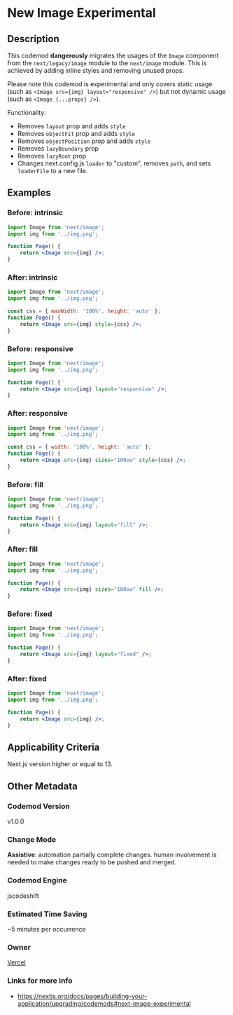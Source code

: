 # New Image Experimental

## Description

This codemod **dangerously** migrates the usages of the `Image` component from the `next/legacy/image` module to the `next/image` module.
This is achieved by adding inline styles and removing unused props.

Please note this codemod is experimental and only covers static usage (such as `<Image src={img} layout="responsive" />`) but not dynamic usage (such as `<Image {...props} />`).

Functionality:

- Removes `layout` prop and adds `style`
- Removes `objectFit` prop and adds `style`
- Removes `objectPosition` prop and adds `style`
- Removes `lazyBoundary` prop
- Removes `lazyRoot` prop
- Changes next.config.js `loader` to "custom", removes `path`, and sets `loaderFile` to a new file.

## Examples

### Before: intrinsic

```jsx
import Image from 'next/image';
import img from '../img.png';

function Page() {
	return <Image src={img} />;
}
```

### After: intrinsic

```jsx
import Image from 'next/image';
import img from '../img.png';

const css = { maxWidth: '100%', height: 'auto' };
function Page() {
	return <Image src={img} style={css} />;
}
```

### Before: responsive

```jsx
import Image from 'next/image';
import img from '../img.png';

function Page() {
	return <Image src={img} layout="responsive" />;
}
```

### After: responsive

```jsx
import Image from 'next/image';
import img from '../img.png';

const css = { width: '100%', height: 'auto' };
function Page() {
	return <Image src={img} sizes="100vw" style={css} />;
}
```

### Before: fill

```jsx
import Image from 'next/image';
import img from '../img.png';

function Page() {
	return <Image src={img} layout="fill" />;
}
```

### After: fill

```jsx
import Image from 'next/image';
import img from '../img.png';

function Page() {
	return <Image src={img} sizes="100vw" fill />;
}
```

### Before: fixed

```jsx
import Image from 'next/image';
import img from '../img.png';

function Page() {
	return <Image src={img} layout="fixed" />;
}
```

### After: fixed

```jsx
import Image from 'next/image';
import img from '../img.png';

function Page() {
	return <Image src={img} />;
}
```

## Applicability Criteria

Next.js version higher or equal to 13.

## Other Metadata

### Codemod Version

v1.0.0

### Change Mode

**Assistive**: automation partially complete changes. human involvement is needed to make changes ready to be pushed and merged.

### **Codemod Engine**

jscodeshift

### Estimated Time Saving

~5 minutes per occurrence

### Owner

[Vercel](https://github.com/vercel)

### Links for more info

- https://nextjs.org/docs/pages/building-your-application/upgrading/codemods#next-image-experimental
